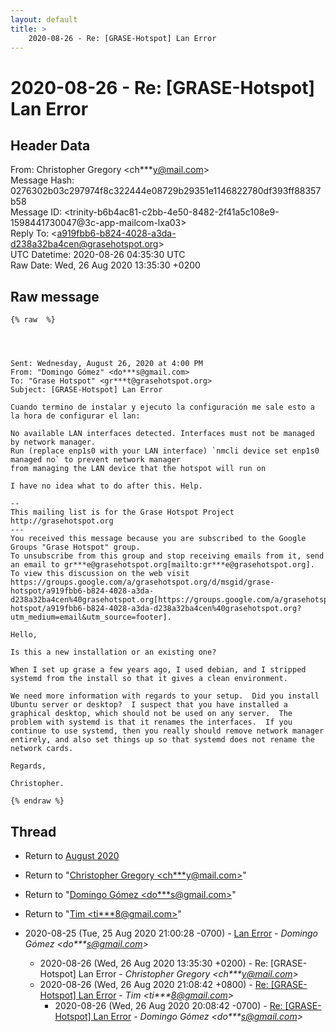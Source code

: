 ```yaml
---
layout: default
title: >
    2020-08-26 - Re: [GRASE-Hotspot] Lan Error
---
```


# 2020-08-26 - Re: [GRASE-Hotspot] Lan Error

## Header Data

From: Christopher Gregory \<ch***y@mail.com\><br>
Message Hash: 0276302b03c297974f8c322444e08729b29351e1146822780df393ff88357b58<br>
Message ID: \<trinity-b6b4ac81-c2bb-4e50-8482-2f41a5c108e9-1598441730047@3c-app-mailcom-lxa03\><br>
Reply To: \<a919fbb6-b824-4028-a3da-d238a32ba4cen@grasehotspot.org\><br>
UTC Datetime: 2020-08-26 04:35:30 UTC<br>
Raw Date: Wed, 26 Aug 2020 13:35:30 +0200<br>

## Raw message

```
{% raw  %}
 
 
 

Sent: Wednesday, August 26, 2020 at 4:00 PM
From: "Domingo Gómez" <do***s@gmail.com>
To: "Grase Hotspot" <gr***t@grasehotspot.org>
Subject: [GRASE-Hotspot] Lan Error

Cuando termino de instalar y ejecuto la configuración me sale esto a la hora de configurar el lan:
 
No available LAN interfaces detected. Interfaces must not be managed by network manager. 
Run (replace enp1s0 with your LAN interface) `nmcli device set enp1s0 managed no` to prevent network manager   
from managing the LAN device that the hotspot will run on
 
I have no idea what to do after this. Help.
 
--
This mailing list is for the Grase Hotspot Project http://grasehotspot.org
---
You received this message because you are subscribed to the Google Groups "Grase Hotspot" group.
To unsubscribe from this group and stop receiving emails from it, send an email to gr***e@grasehotspot.org[mailto:gr***e@grasehotspot.org].
To view this discussion on the web visit https://groups.google.com/a/grasehotspot.org/d/msgid/grase-hotspot/a919fbb6-b824-4028-a3da-d238a32ba4cen%40grasehotspot.org[https://groups.google.com/a/grasehotspot.org/d/msgid/grase-hotspot/a919fbb6-b824-4028-a3da-d238a32ba4cen%40grasehotspot.org?utm_medium=email&utm_source=footer].

Hello,

Is this a new installation or an existing one?

When I set up grase a few years ago, I used debian, and I stripped systemd from the install so that it gives a clean environment. 

We need more information with regards to your setup.  Did you install Ubuntu server or desktop?  I suspect that you have installed a graphical desktop, which should not be used on any server.  The problem with systemd is that it renames the interfaces.  If you continue to use systemd, then you really should remove network manager entirely, and also set things up so that systemd does not rename the network cards.

Regards,

Christopher.

{% endraw %}
```

## Thread

+ Return to [August 2020](/archive/2020/08)

+ Return to "[Christopher Gregory <ch***y<span>@</span>mail.com>](/authors/ch___y_at_mail_com)"
+ Return to "[Domingo Gómez <do***s<span>@</span>gmail.com>](/authors/do___s_at_gmail_com)"
+ Return to "[Tim <ti***8<span>@</span>gmail.com>](/authors/ti___8_at_gmail_com)"

+ 2020-08-25 (Tue, 25 Aug 2020 21:00:28 -0700) - [Lan Error](/archive/2020/08/82d246d45a8720584002a79a8d084a5dc622e0258450f5a49443e1aea9254e2f) - _Domingo Gómez \<do***s@gmail.com\>_
  + 2020-08-26 (Wed, 26 Aug 2020 13:35:30 +0200) - Re: [GRASE-Hotspot] Lan Error - _Christopher Gregory \<ch***y@mail.com\>_
  + 2020-08-26 (Wed, 26 Aug 2020 21:08:42 +0800) - [Re: [GRASE-Hotspot] Lan Error](/archive/2020/08/8de84bc21cfdf4bf11b4724ee1046e15b239e964967722298d4bc93e631b864d) - _Tim \<ti***8@gmail.com\>_
    + 2020-08-26 (Wed, 26 Aug 2020 20:08:42 -0700) - [Re: [GRASE-Hotspot] Lan Error](/archive/2020/08/978ee4dceb525cd8335ed05000df279ce3857b6e03c0a2dd1cbdab7aae93d283) - _Domingo Gómez \<do***s@gmail.com\>_

